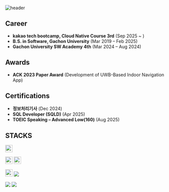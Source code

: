 <!--
**yseo14/yseo14** is a ✨ _special_ ✨ repository because its `README.md` (this file) appears on your GitHub profile.

Here are some ideas to get you started:

- 🔭 I’m currently working on ...
- 🌱 I’m currently learning ...
- 👯 I’m looking to collaborate on ...
- 🤔 I’m looking for help with ...
- 💬 Ask me about ...
- 📫 How to reach me: ...
- 😄 Pronouns: ...
- ⚡ Fun fact: ...
-->
![header](https://capsule-render.vercel.app/api?type=waving&color=gradient&height=200&section=header&text=Yoonseo%20Lee)

## Career
* **kakao tech bootcamp, Cloud Native Course 3rd** (Sep 2025 ~ )
* **B.S. in Software, Gachon University** (Mar 2019 – Feb 2025)
* **Gachon University SW Academy 4th** (Mar 2024 – Aug 2024)

## Awards
* **ACK 2023 Paper Award** (Development of UWB-Based Indoor Navigation App)

## Certifications
* **정보처리기사** (Dec 2024)
* **SQL Developer (SQLD)** (Apr 2025)
* **TOEIC Speaking – Advanced Low(160)** (Aug 2025)

## STACKS
<p>
<img src="https://img.shields.io/badge/java-007396?style=for-the-badge&logo=java&logoColor=white" width=auto height=23px/>
</p>

<p>
<img src="https://img.shields.io/badge/spring-6DB33F?style=for-the-badge&logo=spring&logoColor=white" width=auto height=23px/>
<img src="https://img.shields.io/badge/SpringBoot-6DB33F?style=flat-square&logo=SpringBoot&logoColor=FFFFFF" width=auto height=23px/>
</p>

<p>
<img src="https://img.shields.io/badge/mysql-4479A1?style=for-the-badge&logo=mysql&logoColor=white" width=auto height=23px/>
<img src="https://img.shields.io/badge/PostgreSQL-4169E1?style=flat-square&logo=PostgreSQL&logoColor=white"/>
</p>

<p>
<img src="https://img.shields.io/badge/Git-F05032?style=flat-square&logo=Git&logoColor=white"/>
<img src="https://img.shields.io/badge/GitHub-181717?style=flat-square&logo=GitHub&logoColor=white"/>
</p>
